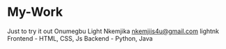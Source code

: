 # My-Work
Just to try it out
Onumegbu Light Nkemjika
nkemjiis4u@gmail.com
lightnk
Frontend - HTML, CSS, Js
Backend - Python, Java
